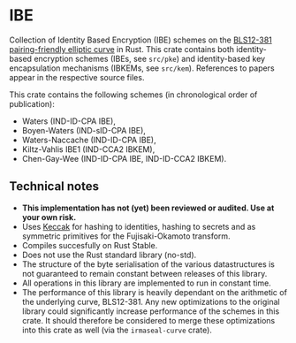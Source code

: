 # IBE

Collection of Identity Based Encryption (IBE) schemes on the [BLS12-381 pairing-friendly elliptic curve](https://github.com/zkcrypto/bls12_381) in Rust.
This crate contains both identity-based encryption schemes (IBEs, see `src/pke`) and identity-based key encapsulation mechanisms (IBKEMs, see `src/kem`). References to papers appear in the respective source files.

This crate contains the following schemes (in chronological order of publication):

- Waters (IND-ID-CPA IBE),
- Boyen-Waters (IND-sID-CPA IBE),
- Waters-Naccache (IND-ID-CPA IBE),
- Kiltz-Vahlis IBE1 (IND-CCA2 IBKEM),
- Chen-Gay-Wee (IND-ID-CPA IBE, IND-ID-CCA2 IBKEM).

## Technical notes

- **This implementation has not (yet) been reviewed or audited. Use at your own risk.**
- Uses [Keccak](https://crates.io/crates/tiny-keccak) for hashing to identities, hashing to secrets and as symmetric primitives for the Fujisaki-Okamoto transform.
- Compiles succesfully on Rust Stable.
- Does not use the Rust standard library (no-std).
- The structure of the byte serialisation of the various datastructures is not guaranteed to remain constant between releases of this library.
- All operations in this library are implemented to run in constant time.
- The performance of this library is heavily dependant on the arithmetic of the underlying curve, BLS12-381. Any new optimizations to the original library could significantly increase performance of the schemes in this crate. It should therefore be considered to merge these optimizations into this crate as well (via the `irmaseal-curve` crate).
